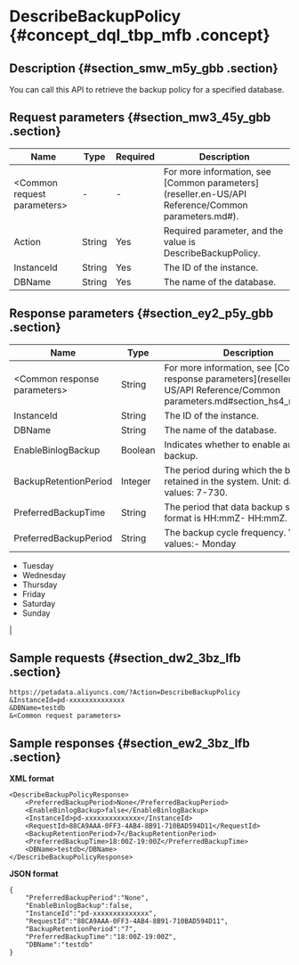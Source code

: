 # DescribeBackupPolicy {#concept_dql_tbp_mfb .concept}

## Description {#section_smw_m5y_gbb .section}

You can call this API to retrieve the backup policy for a specified database.

## Request parameters {#section_mw3_45y_gbb .section}

|Name|Type|Required|Description|
|----|----|--------|-----------|
|<Common request parameters\>|-|-|For more information, see [Common parameters](reseller.en-US/API Reference/Common parameters.md#).|
|Action|String|Yes|Required parameter, and the value is DescribeBackupPolicy.|
|InstanceId|String|Yes|The ID of the instance.|
|DBName|String|Yes|The name of the database.|

## Response parameters {#section_ey2_p5y_gbb .section}

|Name|Type|Description|
|----|----|-----------|
|<Common response parameters\>|String|For more information, see [Common response parameters](reseller.en-US/API Reference/Common parameters.md#section_hs4_m3y_gbb).|
|InstanceId|String |The ID of the instance.|
|DBName|String|The name of the database.|
|EnableBinlogBackup|Boolean|Indicates whether to enable automatic backup.|
|BackupRetentionPeriod|Integer|The period during which the backup is retained in the system. Unit: days. Valid values: 7-730.|
|PreferredBackupTime|String|The period that data backup starts. The format is HH:mmZ- HH:mmZ.|
|PreferredBackupPeriod|String|The backup cycle frequency. Valid values:-   Monday
-   Tuesday
-   Wednesday
-   Thursday
-   Friday
-   Saturday
-   Sunday

|

## Sample requests {#section_dw2_3bz_lfb .section}

```
https://petadata.aliyuncs.com/?Action=DescribeBackupPolicy
&InstanceId=pd-xxxxxxxxxxxxxx
&DBName=testdb
&<Common request parameters>
```

## Sample responses {#section_ew2_3bz_lfb .section}

**XML format**

```
<DescribeBackupPolicyResponse>  
	<PreferredBackupPeriod>None</PreferredBackupPeriod>
	<EnableBinlogBackup>false</EnableBinlogBackup>
	<InstanceId>pd-xxxxxxxxxxxxxx</InstanceId>
	<RequestId>88CA9AAA-0FF3-4AB4-8B91-710BAD594D11</RequestId>
	<BackupRetentionPeriod>7</BackupRetentionPeriod>
	<PreferredBackupTime>18:00Z-19:00Z</PreferredBackupTime>
	<DBName>testdb</DBName>
</DescribeBackupPolicyResponse>
```

**JSON format**

```
{
    "PreferredBackupPeriod":"None",
    "EnableBinlogBackup":false,
    "InstanceId":"pd-xxxxxxxxxxxxxx",
    "RequestId":"88CA9AAA-0FF3-4AB4-8B91-710BAD594D11",
    "BackupRetentionPeriod":"7",
    "PreferredBackupTime":"18:00Z-19:00Z",
    "DBName":"testdb"
}
```

